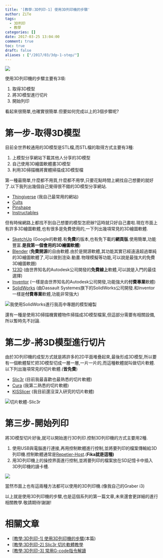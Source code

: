 ```yaml
---
title: '[教學:3D列印-1] 使用3D列印機的步驟'
author: ZiTe
tags:
  - 3D列印
  - 教學
categories: []
date: 2017-03-25 13:04:00
comment: true
toc: true
draft: false
aliases : ["/2017/03/3dp-1-step/"]
---
```

![](https://1.bp.blogspot.com/-yLX9tUKZ2EI/Xq0AMyYj-wI/AAAAAAAACKk/0y5YFIsiqIIhFeFGAvNYhZKxCM8P1Hv-QCPcBGAsYHg/s400/DSC_0084.JPG)

使用3D列印機的步驟主要有3項:  

1. 取得3D模型
2. 將3D模型進行切片
3. 開始列印

看起來很簡單,也確實很簡單.但要如何完成以上的3個步驟呢?  

<!--more-->

# 第一步-取得3D模型

目前全世界較通用的3D模型是STL檔,而STL檔的取得方式主要有3種:

1. 上模型分享網站下載其他人分享的3D模型
2. 自己使用3D繪圖軟體畫3D模型
3. 利用3D掃描機將實體掃描成3D模型檔

第一種最簡單,什麼都不用買,什麼都不用學,只要花點時間上網找自己想要的就好了.以下我列出幾個自己覺得很不錯的3D模型分享網站.

* [Thingiverse](http://www.thingiverse.com/) (我自己最常用的網站)
* [Cults](https://cults3d.com/)
* [Pinshape](https://pinshape.com/)
* [Instructables](http://www.instructables.com/)

但有時候網路上都找不到自己想要的模型怎麽辦?這時就只好自己畫啦.現在市面上有許多3D繪圖軟體,也有很多是免費使用的,一下列出幾項常見的3D繪圖軟體.

* [SketchUp](https://www.sketchup.com/zh-TW) (Google的軟體.有**免費**的版本,也有免下載的**網頁版**.使用簡單,功能豐富.**是我第一個會用的3D繪圖軟體**)
* [Blender](https://www.blender.org/) (**免費開源**的自由軟體.由於是開源軟體,其功能其實已經遠遠超過單純的3D繪圖軟體了,可以做到渲染.動畫.物理模擬等功能,可以說是最強大的免費3D繪圖軟題)
* [123D](http://www.123dapp.com/) (由世界知名的Autodesk公司開發的**免費線上**軟體,可以說是入門的最佳選擇)
* [Inventor](https://www.autodesk.com/products/inventor/overview) (一樣是由世界知名的Autodesk公司開發,功能強大的**付費專業**軟體)
* [SolidWorks](http://www.solidworks.com/) (由Dassault Systemes旗下的SolidWorks公司開發.和Inventor一樣是**付費專業**軟體,功能非常強大)

![我使用SolidWorks進行我高中專題的模型繪製](https://2.bp.blogspot.com/-DRYqrZ8eTQM/Xq0AM2wsKcI/AAAAAAAACKk/yav1v8efY0Yn2UjABhAuKvnVlNaleuecQCPcBGAsYHg/s1600/%25E8%259E%25A2%25E5%25B9%2595%25E6%2593%25B7%25E5%258F%2596%25E7%2595%25AB%25E9%259D%25A2%2B%252811%2529.png)

還有一種是使用3D掃描機實體物件掃描成3D模型檔案,但這部分需要有相關設備,所以暫時先不討論.

# 第二步-將3D模型進行切片

由於3D列印機的成型方式就是將許多的2D平面堆疊起來,最後形成3D模型,所以要有一個軟體幫忙把3D模型切成一層一層,一片一片的,而這種軟體就叫做切片軟體.以下列出幾項常見的切片軟體.(**皆免費**)

* [Slic3r](http://slic3r.org/) (目前我最喜歡也最熟悉的切片軟體)
* [Cura](https://ultimaker.com/en/products/cura-software) (我第二熟悉的切片軟體)
* [KISSlicer](http://www.kisslicer.com/) (我目前還沒深入研究的切片軟體)

![切片軟體-Slic3r](https://1.bp.blogspot.com/-HHCmE1juXrU/Xq0AM3_9iuI/AAAAAAAACKk/bEf7eQFFEs8QAf3hH7ZK5ZzHe88gbsH0ACPcBGAsYHg/s1600/%25E8%259E%25A2%25E5%25B9%2595%25E6%2593%25B7%25E5%258F%2596%25E7%2595%25AB%25E9%259D%25A2%2B%25288%2529.png)

# 第三步-開始列印

將3D模型切片好後,就可以開始進行3D列印.控制3D列印機的方式主要用2種.

1. 使用USB與電腦進行連接,再用控制軟體進行控制,並將要列印的檔案傳輸給3D列印機.控制軟體通常是[Repetier-Host](https://www.repetier.com/documentation/repetier-host/).(**Fika就是這種)**
2. 用3D列印機上的操控界面進行控制,並將要列印的檔案放在SD記憶卡中插入3D列印機的讀卡槽.

![](https://4.bp.blogspot.com/-uxd2isu8kyQ/Xq0AM55yoqI/AAAAAAAACKk/Qbvoef1C1HANE-vuWRpMYEwf8qkOo8BjwCPcBGAsYHg/s1600/DSC_0194.JPG)

當然市面上也有這兩種方法都可以使用的3D列印機.(像我自己的Graber i3)

以上就是使用3D列印機的步驟,也是這個系列的第一篇文章,未來還會更詳細的進行相關教學.敬請期待!謝謝!

# 相關文章

* [\[教學:3D列印-1\] 使用3D列印機的步驟](/2017/03/3dp-1-step/)(本篇)
* [\[教學:3D列印-2\] Slic3r 切片軟體教學](/2017/05/3dp-2-slic3r/)
* [\[教學:3D列印-3\] 常用G-code指令解讀](/2017/05/3dp-3-gcode/)